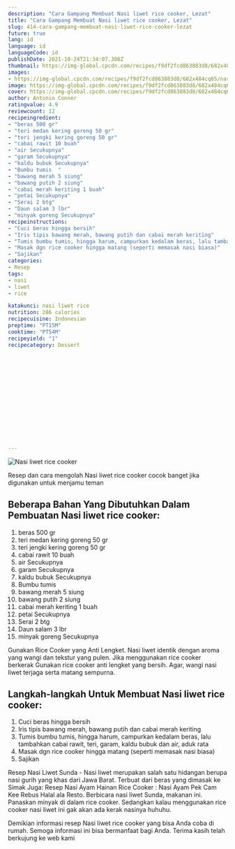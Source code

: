 ```yaml
---
description: "Cara Gampang Membuat Nasi liwet rice cooker, Lezat"
title: "Cara Gampang Membuat Nasi liwet rice cooker, Lezat"
slug: 414-cara-gampang-membuat-nasi-liwet-rice-cooker-lezat
future: true
lang: id
language: id
languageCode: id
publishDate: 2021-10-24T21:34:07.308Z 
thumbnail: https://img-global.cpcdn.com/recipes/f9df2fcd863883d8/682x484cq65/nasi-liwet-rice-cooker-foto-resep-utama.webp
images:
- https://img-global.cpcdn.com/recipes/f9df2fcd863883d8/682x484cq65/nasi-liwet-rice-cooker-foto-resep-utama.webp
image: https://img-global.cpcdn.com/recipes/f9df2fcd863883d8/682x484cq65/nasi-liwet-rice-cooker-foto-resep-utama.webp
cover: https://img-global.cpcdn.com/recipes/f9df2fcd863883d8/682x484cq65/nasi-liwet-rice-cooker-foto-resep-utama.webp
author: Antonio Conner
ratingvalue: 4.9
reviewcount: 12
recipeingredient:
- "beras 500 gr"
- "teri medan kering goreng 50 gr"
- "teri jengki kering goreng 50 gr"
- "cabai rawit 10 buah"
- "air Secukupnya"
- "garam Secukupnya"
- "kaldu bubuk Secukupnya"
- "Bumbu tumis  "
- "bawang merah 5 siung"
- "bawang putih 2 siung"
- "cabai merah keriting 1 buah"
- "petai Secukupnya"
- "Serai 2 btg"
- "Daun salam 3 lbr"
- "minyak goreng Secukupnya"
recipeinstructions:
- "Cuci beras hingga bersih"
- "Iris tipis bawang merah, bawang putih dan cabai merah keriting"
- "Tumis bumbu tumis, hingga harum, campurkan kedalam beras, lalu tambahkan cabai rawit, teri, garam, kaldu bubuk dan air, aduk rata"
- "Masak dgn rice cooker hingga matang (seperti memasak nasi biasa)"
- "Sajikan"
categories:
- Resep
tags:
- nasi
- liwet
- rice

katakunci: nasi liwet rice 
nutrition: 286 calories
recipecuisine: Indonesian
preptime: "PT15M"
cooktime: "PT54M"
recipeyield: "1"
recipecategory: Dessert


     
    
    
    
    
    
    
    
    
    
    
      
    
---
```



![Nasi liwet rice cooker](https://img-global.cpcdn.com/recipes/f9df2fcd863883d8/682x484cq65/nasi-liwet-rice-cooker-foto-resep-utama.webp)

Resep dan cara mengolah  Nasi liwet rice cooker cocok banget jika digunakan untuk menjamu teman

<!--inarticleads1-->

## Beberapa Bahan Yang Dibutuhkan Dalam Pembuatan Nasi liwet rice cooker:

1. beras 500 gr
1. teri medan kering goreng 50 gr
1. teri jengki kering goreng 50 gr
1. cabai rawit 10 buah
1. air Secukupnya
1. garam Secukupnya
1. kaldu bubuk Secukupnya
1. Bumbu tumis  
1. bawang merah 5 siung
1. bawang putih 2 siung
1. cabai merah keriting 1 buah
1. petai Secukupnya
1. Serai 2 btg
1. Daun salam 3 lbr
1. minyak goreng Secukupnya

Gunakan Rice Cooker yang Anti Lengket. Nasi liwet identik dengan aroma yang wangi dan tekstur yang pulen. Jika menggunakan rice cooker berkerak Gunakan rice cooker anti lengket yang bersih. Agar, wangi nasi liwet terjaga serta matang sempurna. 

<!--inarticleads2-->

## Langkah-langkah Untuk Membuat Nasi liwet rice cooker:

1. Cuci beras hingga bersih
1. Iris tipis bawang merah, bawang putih dan cabai merah keriting
1. Tumis bumbu tumis, hingga harum, campurkan kedalam beras, lalu tambahkan cabai rawit, teri, garam, kaldu bubuk dan air, aduk rata
1. Masak dgn rice cooker hingga matang (seperti memasak nasi biasa)
1. Sajikan


Resep Nasi Liwet Sunda - Nasi liwet merupakan salah satu hidangan berupa nasi gurih yang khas dari Jawa Barat. Terbuat dari beras yang dimasak ke Simak Juga: Resep Nasi Ayam Hainan Rice Cooker : Nasi Ayam Pek Cam Kee Rebus Halal ala Resto. Berbicara nasi liwet Sunda, makanan ini. Panaskan minyak di dalam rice cooker. Sedangkan kalau menggunakan rice cooker nasi liwet ini gak akan ada kerak nasinya huhuhu. 

Demikian informasi  resep Nasi liwet rice cooker   yang bisa Anda coba di rumah. Semoga informasi ini bisa bermanfaat bagi Anda. Terima kasih telah berkujung ke web kami
